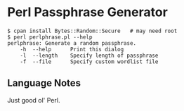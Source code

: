 # Perl Passphrase Generator

```
$ cpan install Bytes::Random::Secure   # may need root
$ perl perlphrase.pl --help
perlphrase: Generate a random passphrase.
    -h  --help      Print this dialog
    -l  --length    Specify length of passphrase
    -f  --file      Specify custom wordlist file
```

## Language Notes
Just good ol' Perl.

